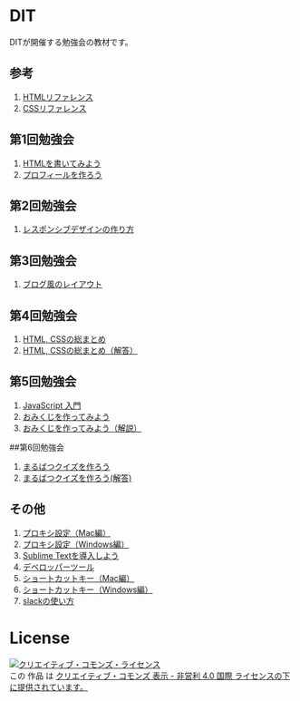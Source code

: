 # DIT
DITが開催する勉強会の教材です。

## 参考
1. [HTMLリファレンス](common/html_reference.md)
1. [CSSリファレンス](common/css_reference.md)

## 第1回勉強会
1. [HTMLを書いてみよう](1/helloworld.md)
1. [プロフィールを作ろう](1/profile.md)

## 第2回勉強会
1. [レスポンシブデザインの作り方](2/how_to_design_responsively.md)


## 第3回勉強会
1. [ブログ風のレイアウト](3/basic_bloglike_layout.md)

## 第4回勉強会
1. [HTML, CSSの総まとめ](4/html-css.md)
1. [HTML, CSSの総まとめ（解答）](4/html-css-text.md)

## 第5回勉強会
1. [JavaScript 入門](5/js.md)
1. [おみくじを作ってみよう](5/omikuji.md)
1. [おみくじを作ってみよう（解説）](5/omikuji_solution.md)

##第6回勉強会
1. [まるばつクイズを作ろう](6/marubatsu.md)
1. [まるばつクイズを作ろう(解答)](6/marubatsu2.md)

## その他
1. [プロキシ設定（Mac編）](common/proxy_on_mac.md)
1. [プロキシ設定（Windows編）](common/proxy_on_windows.md)
1. [Sublime Textを導入しよう](common/sublime.md)
1. [デベロッパーツール](common/dev_tool.md)
1. [ショートカットキー（Mac編）](common/shortcutkey_mac.md)
1. [ショートカットキー（Windows編）](common/shortcutkey_win.md)
1. [slackの使い方](common/how_to_use_slack.md)

# License
<a rel="license" href="http://creativecommons.org/licenses/by-nc/4.0/"><img alt="クリエイティブ・コモンズ・ライセンス" style="border-width:0" src="https://i.creativecommons.org/l/by-nc/4.0/88x31.png" /></a><br />この 作品 は <a rel="license" href="http://creativecommons.org/licenses/by-nc/4.0/">クリエイティブ・コモンズ 表示 - 非営利 4.0 国際 ライセンスの下に提供されています。</a>
